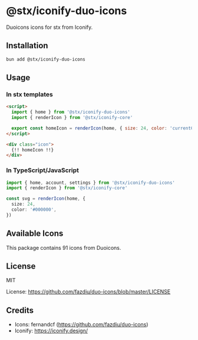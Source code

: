 # @stx/iconify-duo-icons

Duoicons icons for stx from Iconify.

## Installation

```bash
bun add @stx/iconify-duo-icons
```

## Usage

### In stx templates

```html
<script>
  import { home } from '@stx/iconify-duo-icons'
  import { renderIcon } from '@stx/iconify-core'

  export const homeIcon = renderIcon(home, { size: 24, color: 'currentColor' })
</script>

<div class="icon">
  {!! homeIcon !!}
</div>
```

### In TypeScript/JavaScript

```typescript
import { home, account, settings } from '@stx/iconify-duo-icons'
import { renderIcon } from '@stx/iconify-core'

const svg = renderIcon(home, {
  size: 24,
  color: '#000000',
})
```

## Available Icons

This package contains 91 icons from Duoicons.

## License

MIT

License: https://github.com/fazdiu/duo-icons/blob/master/LICENSE

## Credits

- Icons: fernandcf (https://github.com/fazdiu/duo-icons)
- Iconify: https://iconify.design/
